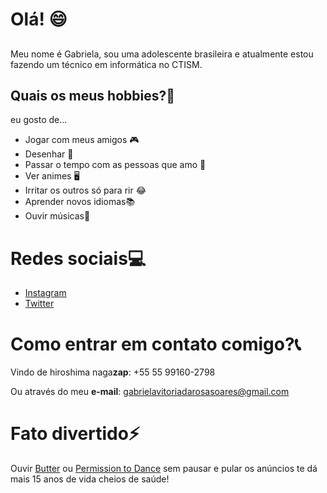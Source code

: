 # Olá! 😄
## 
Meu nome é Gabriela, sou uma adolescente brasileira e atualmente estou fazendo um técnico em informática no CTISM.

## Quais os meus hobbies?🎨
eu gosto de...
- Jogar com meus amigos 🎮
- Desenhar 🎨
- Passar o tempo com as pessoas que amo 🥰
- Ver animes 🖥️
- Irritar os outros só para rir 😂
- Aprender novos idiomas📚
- Ouvir músicas🎵

# Redes sociais💻 

-   [Instagram](https://www.instagram.com/gab.srosa/)
-   [Twitter](https://twitter.com/gabsculture_)

# Como entrar em contato comigo?📞
Vindo de hiroshima naga**zap**: +55 55 99160-2798

Ou através do meu **e-mail**: gabrielavitoriadarosasoares@gmail.com

# Fato divertido⚡
Ouvir [Butter](https://www.youtube.com/watch?v=WMweEpGlu_U) ou [Permission to Dance](https://www.youtube.com/watch?v=CuklIb9d3fI) sem pausar e pular os anúncios te dá mais 15 anos de vida cheios de saúde!

